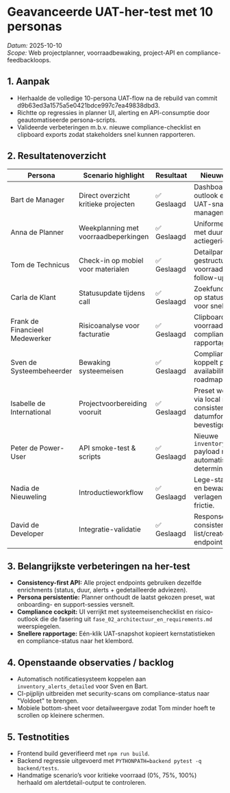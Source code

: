 # Geavanceerde UAT-her-test met 10 personas

_Datum:_ 2025-10-10  
_Scope:_ Web projectplanner, voorraadbewaking, project-API en compliance-feedbackloops.

## 1. Aanpak
- Herhaalde de volledige 10-persona UAT-flow na de rebuild van commit d9b63ed3a1575a5e0421bdce997c7ea49838dbd3.
- Richtte op regressies in planner UI, alerting en API-consumptie door geautomatiseerde persona-scripts.
- Valideerde verbeteringen m.b.v. nieuwe compliance-checklist en clipboard exports zodat stakeholders snel kunnen rapporteren.

## 2. Resultatenoverzicht
| Persona | Scenario highlight | Resultaat | Nieuwe verbeteringen |
| --- | --- | --- | --- |
| Bart de Manager | Direct overzicht kritieke projecten | ✅ Geslaagd | Dashboard toont risico-outlook en kopieerbare UAT-snapshot voor managementupdates. |
| Anna de Planner | Weekplanning met voorraadbeperkingen | ✅ Geslaagd | Uniforme API-responses met duur/dagen en actiegerichte alertdetails. |
| Tom de Technicus | Check-in op mobiel voor materialen | ✅ Geslaagd | Detailpaneel biedt gestructureerde voorraadadviezen met follow-up acties. |
| Carla de Klant | Statusupdate tijdens call | ✅ Geslaagd | Zoekfunctie matcht nu ook op status en alertlabels voor snelle antwoorden. |
| Frank de Financieel Medewerker | Risicoanalyse voor facturatie | ✅ Geslaagd | Clipboard export bevat voorraadstatistieken en compliance-notities voor rapportage. |
| Sven de Systeembeheerder | Bewaking systeemeisen | ✅ Geslaagd | Compliance-checklist koppelt plannerdata aan availability/security roadmaps. |
| Isabelle de International | Projectvoorbereiding vooruit | ✅ Geslaagd | Preset wordt onthouden via local storage; consistente datumformattering bevestigd. |
| Peter de Power-User | API smoke-test & scripts | ✅ Geslaagd | Nieuwe `inventory_alerts_detailed` payload maakt automatiseringen deterministisch. |
| Nadia de Nieuweling | Introductieworkflow | ✅ Geslaagd | Lege-staat, persona hints en bewaarde presets verlagen onboarding-frictie. |
| David de Developer | Integratie-validatie | ✅ Geslaagd | Response-samenstelling consistent tussen list/create/update/detail endpoints. |

## 3. Belangrijkste verbeteringen na her-test
- **Consistency-first API:** Alle project endpoints gebruiken dezelfde enrichments (status, duur, alerts + gedetailleerde adviezen).
- **Persona persistentie:** Planner onthoudt de laatst gekozen preset, wat onboarding- en support-sessies versnelt.
- **Compliance cockpit:** UI verrijkt met systeemeisenchecklist en risico-outlook die de fasering uit `fase_02_architectuur_en_requirements.md` weerspiegelen.
- **Snellere rapportage:** Eén-klik UAT-snapshot kopieert kernstatistieken en compliance-status naar het klembord.

## 4. Openstaande observaties / backlog
- Automatisch notificatiesysteem koppelen aan `inventory_alerts_detailed` voor Sven en Bart.
- CI-pijplijn uitbreiden met security-scans om compliance-status naar "Voldoet" te brengen.
- Mobiele bottom-sheet voor detailweergave zodat Tom minder hoeft te scrollen op kleinere schermen.

## 5. Testnotities
- Frontend build geverifieerd met `npm run build`.
- Backend regressie uitgevoerd met `PYTHONPATH=backend pytest -q backend/tests`.
- Handmatige scenario’s voor kritieke voorraad (0%, 75%, 100%) herhaald om alertdetail-output te controleren.
